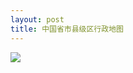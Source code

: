 ```yaml
---
layout: post
title: 中国省市县级区行政地图
---
```

![](http://8.134.51.249/DailyNotes/assets/images/%E4%B8%AD%E5%9B%BD%E7%9C%81%E5%B8%82%E5%8E%BF%E7%BA%A7%E5%8C%BA%E8%A1%8C%E6%94%BF%E5%9C%B0%E5%9B%BE.jpg)